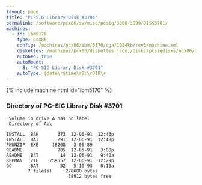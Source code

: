 ```yaml
---
layout: page
title: "PC-SIG Library Disk #3701"
permalink: /software/pcx86/sw/misc/pcsig/3000-3999/DISK3701/
machines:
  - id: ibm5170
    type: pcx86
    config: /machines/pcx86/ibm/5170/cga/1024kb/rev3/machine.xml
    diskettes: /machines/pcx86/diskettes.json,/disks/pcsigdisks/pcx86/diskettes.json
    autoGen: true
    autoMount:
      B: "PC-SIG Library Disk #3701"
    autoType: $date\r$time\rB:\rDIR\r
---
```


{% include machine.html id="ibm5170" %}

### Directory of PC-SIG Library Disk #3701

     Volume in drive A has no label
     Directory of A:\

    INSTALL  BAK       373  12-06-91  12:43p
    INSTALL  BAT       291  12-06-91  12:48p
    PKUNZIP  EXE     18208   3-06-89
    README             205  12-05-91   3:08p
    README   BAT        14  12-06-91   9:40a
    REPMAN   ZIP    259557  12-06-91  12:29p
    GO       BAT        32   5-19-93   8:13a
            7 file(s)     278680 bytes
                           38912 bytes free
